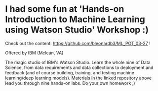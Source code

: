 # I had some fun at 'Hands-on Introduction to Machine Learning using Watson Studio' Workshop :)

Check out the content: https://github.com/bleonardb3/ML_POT_03-27 !

Offered by IBM (Mclean, VA)

The magic studio of IBM's Watson Studio. Learn the whole nine of Data Science, from data requirements and data collections to deployment and feedback (and of course building, training, and testing machine learning/deep learning models). Materials in the linked repository above lead you through nine hands-on labs. Do your own homework ;)
